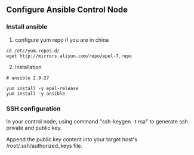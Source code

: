 ## Configure Ansible Control Node

### Install ansible

1. configure yum repo if you are in china

```
cd /etc/yum.repos.d/
wget http://mirrors.aliyun.com/repo/epel-7.repo
```

2. installation


```
# ansible 2.9.27

yum install -y epel-release
yum install -y ansible
```


### SSH configuration

In your control node, using command "ssh-keygen -t rsa" to generate ssh private and public key.

Append the public key content into your target host's /root/.ssh/authorized_keys file.

